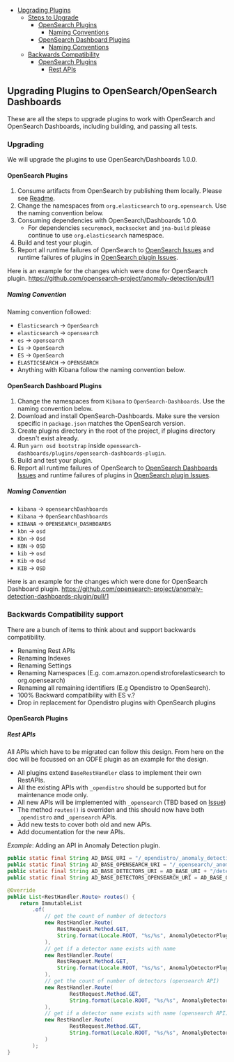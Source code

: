 - [Upgrading Plugins](#upgrading-plugins-to-opensearchopensearch-dashboards)
    - [Steps to Upgrade](#upgrading)
        - [OpenSearch Plugins](#opensearch-plugins)
            - [Naming Conventions](#naming-convention)
        - [OpenSearch Dashboard Plugins](#opensearch-plugins)
            - [Naming Conventions](#naming-convention)
    - [Backwards Compatibility](#backwards-compatibility-support)
        - [OpenSearch Plugins](#opensearch-plugins)
            - [Rest APIs]()

## Upgrading Plugins to OpenSearch/OpenSearch Dashboards

These are all the steps to upgrade plugins to work with OpenSearch and OpenSearch Dashboards, including building, and passing all tests.

### Upgrading
We will upgrade the plugins to use OpenSearch/Dashboards 1.0.0.

#### OpenSearch Plugins

1. Consume artifacts from OpenSearch by publishing them locally. Please see [Readme](./README.md#building-with-opensearch).
2. Change the namespaces from `org.elasticsearch` to `org.opensearch`. Use the naming convention below.
3. Consuming dependencies with OpenSearch/Dashboards 1.0.0. 
   * For dependencies `securemock`, `mocksocket` and `jna-build` please continue to use `org.elasticsearch` namespace.
4. Build and test your plugin.
5. Report all runtime failures of OpenSearch to [OpenSearch Issues](http://github.com/opensearch-project/opensearch/issues) and 
runtime failures of plugins in [OpenSearch plugin Issues](https://github.com/opensearch-project/opensearch-plugins/issues).

Here is an example for the changes which were done for OpenSearch plugin.
https://github.com/opensearch-project/anomaly-detection/pull/1

##### Naming Convention

Naming convention followed:

* `Elasticsearch` -> `OpenSearch`
* `elasticsearch` -> `opensearch`
* `es` -> `opensearch`
* `Es` -> `OpenSearch`
* `ES` -> `OpenSearch`
* `ELASTICSEARCH` -> `OPENSEARCH`
* Anything with Kibana follow the naming convention below.

#### OpenSearch Dashboard Plugins

1. Change the namespaces from `Kibana` to `OpenSearch-Dashboards`. Use the naming convention below.
2. Download and install OpenSearch-Dashboards. Make sure the version specific in `package.json` matches the OpenSearch version.
3. Create plugins directory in the root of the project, if plugins directory doesn't exist already.
4. Run `yarn osd bootstrap` inside `opensearch-dashboards/plugins/opensearch-dashboards-plugin`.
5. Build and test your plugin.
6. Report all runtime failures of OpenSearch to [OpenSearch Dashboards Issues](http://github.com/opensearch-project/opensearch-dashboards/issues) and 
runtime failures of plugins in [OpenSearch plugin Issues](https://github.com/opensearch-project/opensearch-plugins/issues).


##### Naming Convention

* `kibana` -> `opensearchDashboards`
* `Kibana` -> `OpenSearchDashboards`
* `KIBANA` -> `OPENSEARCH_DASHBOARDS`
* `kbn` -> `osd`
* `Kbn` -> `Osd`
* `KBN` -> `OSD`
* `kib` -> `osd`
* `Kib` -> `Osd`
* `KIB` -> `OSD`

Here is an example for the changes which were done for OpenSearch Dashboard plugin.
https://github.com/opensearch-project/anomaly-detection-dashboards-plugin/pull/1

### Backwards Compatibility support

There are a bunch of items to think about and support backwards compatibility.

* Renaming Rest APIs
* Renaming Indexes
* Renaming Settings
* Renaming Namespaces (E.g. com.amazon.opendistroforelasticsearch to org.opensearch)
* Renaming all remaining identifiers (E.g Opendistro to OpenSearch).
* 100% Backward compatibility with ES v.?
* Drop in replacement for Opendistro plugins with OpenSearch plugins

#### OpenSearch Plugins

##### Rest APIs

All APIs which have to be migrated can follow this design.
From here on the doc will be focussed on an ODFE plugin as an example for the design.

* All plugins extend `BaseRestHandler` class to implement their own RestAPIs.
* All the existing APIs with `_opendistro` should be supported but for maintenance mode only.
* All new APIs will be implemented with `_opensearch` (TBD based on [Issue](https://github.com/opensearch-project/opensearch-plugins/issues/13))
* The method `routes()` is overriden and this should now have both `_opendistro` and `_opensearch` APIs.
* Add new tests to cover both old and new APIs.
* Add documentation for the new APIs.

_Example_: Adding an API in Anomaly Detection plugin.
```java
public static final String AD_BASE_URI = "/_opendistro/_anomaly_detection";
public static final String AD_BASE_OPENSEARCH_URI = "/_opensearch/_anomaly_detection";
public static final String AD_BASE_DETECTORS_URI = AD_BASE_URI + "/detectors";
public static final String AD_BASE_DETECTORS_OPENSEARCH_URI = AD_BASE_OPENSEARCH_URI + "/detectors";

@Override
public List<RestHandler.Route> routes() {
    return ImmutableList
        .of(
            // get the count of number of detectors
            new RestHandler.Route(
                RestRequest.Method.GET,
                String.format(Locale.ROOT, "%s/%s", AnomalyDetectorPlugin.AD_BASE_DETECTORS_URI, COUNT)
            ),
            // get if a detector name exists with name
            new RestHandler.Route(
                RestRequest.Method.GET,
                String.format(Locale.ROOT, "%s/%s", AnomalyDetectorPlugin.AD_BASE_DETECTORS_URI, MATCH)
            ),
            // get the count of number of detectors (opensearch API)
            new RestHandler.Route(
                    RestRequest.Method.GET,
                    String.format(Locale.ROOT, "%s/%s", AnomalyDetectorPlugin.AD_BASE_DETECTORS_OPENSEARCH_URI, COUNT)
            ),
            // get if a detector name exists with name (opensearch API)
            new RestHandler.Route(
                    RestRequest.Method.GET,
                    String.format(Locale.ROOT, "%s/%s", AnomalyDetectorPlugin.AD_BASE_DETECTORS_OPENSEARCH_URI, MATCH)
            )
        );
}
```



